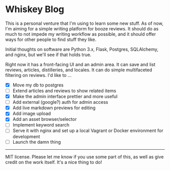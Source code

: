 # Whiskey Blog

This is a personal venture that I'm using to learn some new stuff. As of now, I'm aiming for a simple writing platform for booze reviews. It should do as much to not impede my writing workflow as possible, and it should offer ways for other people to find stuff they like.

Initial thoughts on software are Python 3.x, Flask, Postgres, SQLAlchemy, and nginx, but we'll see if that holds true.

Right now it has a front-facing UI and an admin area. It can save and list reviews, articles, distilleries, and locales. It can do simple multifaceted filtering on reviews. I'd like to …

- [x] Move my db to postgres
- [ ] Extend articles and reviews to show related items
- [x] Make the admin interface prettier and more useful
- [ ] Add external (google?) auth for admin access
- [x] Add live markdown previews for editing
- [x] Add image upload
- [x] Add an asset browser/selector
- [ ] Implement keyword search
- [ ] Serve it with nginx and set up a local Vagrant or Docker environment for development
- [ ] Launch the damn thing

---

MIT license. Please let me know if you use some part of this, as well as give credit on the work itself. It's a nice thing to do!

